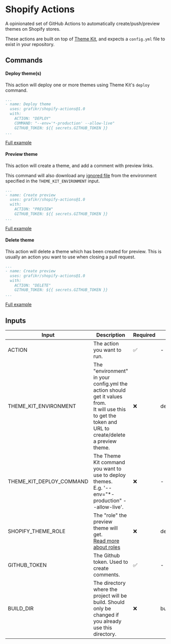 # Shopify Actions

A opinionated set of GitHub Actions to automatically create/push/preview themes on Shopify stores.

These actions are built on top of [Theme Kit](https://shopify.dev/themes/tools/theme-kit), and expects a `config.yml` file to exist in your repository.

## Commands
#### Deploy theme(s)
This action will deploy one or more themes using Theme Kit's `deploy` command.

```yaml
...
- name: Deploy theme
  uses: grafikr/shopify-actions@1.0
  with:
    ACTION: "DEPLOY"
    COMMAND: "--env='*-production' --allow-live"
    GITHUB_TOKEN: ${{ secrets.GITHUB_TOKEN }}
...
```

[Full example](./examples/deploy.yml)

#### Preview theme
This action will create a theme, and add a comment with preview links.

This command will also download any [ignored file](https://shopify.dev/themes/tools/theme-kit/configuration-reference#ignore-patterns]) from the environment specified in the `THEME_KIT_ENVIRONMENT` input.

```yaml
...
- name: Create preview
  uses: grafikr/shopify-actions@1.0
  with:
    ACTION: "PREVIEW"
    GITHUB_TOKEN: ${{ secrets.GITHUB_TOKEN }}
...
```

[Full example](./examples/preview.yml)

#### Delete theme
This action will delete a theme which has been created for preview. This is usually an action you want to use when closing a pull request.

```yaml
...
- name: Create preview
  uses: grafikr/shopify-actions@1.0
  with:
    ACTION: "DELETE"
    GITHUB_TOKEN: ${{ secrets.GITHUB_TOKEN }}
...
```

[Full example](./examples/delete.yml)

## Inputs
| Input                    | Description                                                                                                                                                | Required           | Default     |
|--------------------------|------------------------------------------------------------------------------------------------------------------------------------------------------------|--------------------|-------------|
| ACTION                   | The action you want to run.                                                                                                                                | :white_check_mark: | -           |
| THEME_KIT_ENVIRONMENT    | The "environment" in your config.yml the action should get it values from.<br/>It will use this to get the token and URL to create/delete a preview theme. | :x:                | development |
| THEME_KIT_DEPLOY_COMMAND | The Theme Kit command you want to use to deploy themes.<br/>E.g. '--env="*-production" --allow-live'.                                                      | :x:                | -           |
| SHOPIFY_THEME_ROLE       | The "role" the preview theme will get.<br/>[Read more about roles](https://shopify.dev/api/admin-rest/2021-10/resources/theme#resource-object)             | :x:                | development |
| GITHUB_TOKEN             | The Github token. Used to create comments.                                                                                                                 | :white_check_mark: | -           |
| BUILD_DIR                | The directory where the project will be build. Should only be changed if you already use this directory.                                                   | :x:                | build       |
